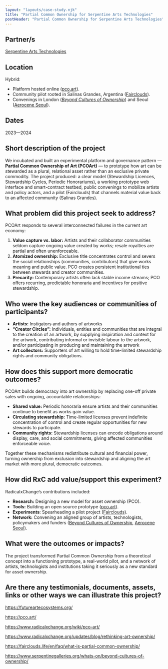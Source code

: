 ```yaml
---
layout: "layouts/case-study.njk"
title: "Partial Common Ownership for Serpentine Arts Technologies"
postHeader: "Partial Common Ownership for Serpentine Arts Technologies"
---
```


## Partner/s

[Serpentine Arts Technologies](https://www.serpentinegalleries.org/arts-technologies/)

## Location

Hybrid:

- Platform hosted online ([pco.art](http://pco.art)).
- Community pilot rooted in Salinas Grandes, Argentina ([Fairclouds](https://fairclouds.life/en/)).
- Convenings in London ([*Beyond Cultures of Ownership*](https://www.serpentinegalleries.org/whats-on/beyond-cultures-of-ownership/)) and Seoul ([Aerocene Seoul](https://studiotomassaraceno.org/aerocene-forum/)).

## Dates

2023—2024

## Short description of the project

We incubated and built an experimental platform and governance pattern — **Partial Common Ownership of Art (PCOArt)** — to prototype how art can be stewarded as a plural, relational asset rather than an exclusive private commodity. The project produced: a clear model (Stewardship Licences, Stewardship Cycles, Periodic Honorariums), a working prototype web interface and smart-contract testbed, public convenings to mobilize artists and policy actors, and a pilot (Fairclouds) that channels material value back to an affected community (Salinas Grandes).

## What problem did this project seek to address?

PCOArt responds to several interconnected failures in the current art economy:

1. **Value capture vs. labor:** Artists and their collaborator communities seldom capture ongoing value created by works; resale royalties are partial and often unenforceable. 
2. **Atomized ownership:** Exclusive title concentrates control and severs the social relationships (communities, contributors) that give works meaning and public value. PCO creates persistent institutional ties between stewards and creator communities.
3. **Precarity:** Contemporary artists often lack stable income streams; PCO offers recurring, predictable honoraria and incentives for positive stewardship.

## Who were the key audiences or communities of participants?

- **Artists:** Instigators and authors of artworks
- **“Creator Circles”:** Individuals, entities and communities that are integral to the creation of an artwork, by supplying inspiration and context for the artwork, contributing informal or invisible labour to the artwork, and/or participating in producing and maintaining the artwork
- **Art collectors:** Supporters of art willing to hold time-limited stewardship rights and community obligations.

## How does this support more democratic outcomes?

PCOArt builds democracy into art ownership by replacing one-off private sales with ongoing, accountable relationships:

- **Shared value:** Periodic honoraria ensure artists and their communities continue to benefit as works gain value.
- **Circulating stewardship:** Time-limited licenses prevent indefinite concentration of control and create regular opportunities for new stewards to participate.
- **Community rights:** Stewardship licenses can encode obligations around display, care, and social commitments, giving affected communities enforceable voice.

Together these mechanisms redistribute cultural and financial power, turning ownership from exclusion into stewardship and aligning the art market with more plural, democratic outcomes.

## How did RxC add value/support this experiment?

RadicalxChange’s contributions included:

- **Research:** Designing a new model for asset ownership (PCO).
- **Tools:** Building an open source prototype ([pco.art](http://pco.art)).
- **Experiments**: Spearheading a pilot project ([Fairclouds](https://fairclouds.life/en/)).
- **Network:** Convening an aligned group of artists, technologists, policymakers and funders ([Beyond Cultures of Ownership](https://www.serpentinegalleries.org/whats-on/beyond-cultures-of-ownership/), [Aerocene Seoul](https://studiotomassaraceno.org/aerocene-forum/)).

## What were the outcomes or impacts?

The project transformed Partial Common Ownership from a theoretical concept into a functioning prototype, a real-world pilot, and a network of artists, technologists and institutions taking it seriously as a new standard for asset ownership. 

## Are there any testimonials, documents, assets, links or other ways we can illustrate this project?

https://futureartecosystems.org/

https://pco.art/  

https://www.radicalxchange.org/wiki/pco-art/ 

https://www.radicalxchange.org/updates/blog/rethinking-art-ownership/ 

https://fairclouds.life/en/faq/what-is-partial-common-ownership/ 

https://www.serpentinegalleries.org/whats-on/beyond-cultures-of-ownership/